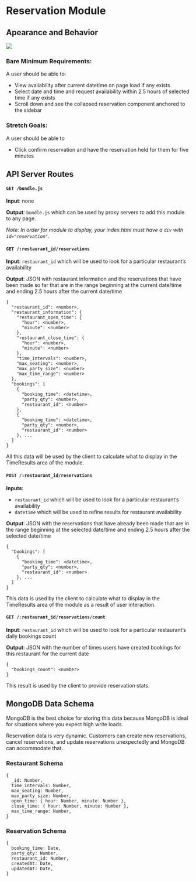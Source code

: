 # Reservation Module

## Apearance and Behavior

![](https://docs.google.com/drawings/d/e/2PACX-1vSFMSOOaAvGfGsSGaLSTxMsAdASqoAdO8HagoE0dy5U4DvjTJ988csG0tx2zvE08WnO4WERxO9D2bRd/pub?w=2240&h=1845)

### Bare Minimum Requirements: 

A user should be able to:
- View availability after current datetime on page load if any exists
- Select date and time and request availability within 2.5 hours of selected time if any exists
- Scroll down and see the collapsed reservation component anchored to the sidebar

### Stretch Goals:

A user should be able to
- Click confirm reservation and have the reservation held for them for five minutes

## API Server Routes

#### `GET /bundle.js`

**Input**: none

**Output**: `bundle.js` which can be used by proxy servers to add this module to any page. 

_Note: In order for module to display, your index.html must have a `div` with `id="reservation"`._

#### `GET /:restaurant_id/reservations`

**Input**: `restaurant_id` which will be used to look for a particular restaurant’s availability

**Output**: JSON with restaurant information and the reservations that have been made so far that are in the range beginning at the current date/time and ending 2.5 hours after the current date/time
```
{
  "restaurant_id": <number>,
  "restaurant_information": {
    "restaurant_open_time": {
      "hour": <number>,
      "minute": <number>
    },
    "restaurant_close_time": {
      "hour": <number>,
      "minute": <number>
    },
    "time_intervals": <number>,
    "max_seating": <number>,
    "max_party_size": <number>
    "max_time_range": <number>
  },
  "bookings": [
    {
      "booking_time": <datetime>,
      "party_qty": <number>,
      "restaurant_id": <number>
    },
    {
      "booking_time": <datetime>,
      "party_qty": <number>,
      "restaurant_id": <number>
    }, ...
  ]
}
```
All this data will be used by the client to calculate what to display in the TimeResults area of the module.

#### `POST /:restaurant_id/reservations`

**Inputs**: 
- `restaurant_id` which will be used to look for a particular restaurant’s availability
- `datetime` which will be used to refine results for restaurant availability

**Output**: JSON with the reservations that have already been made that are in the range beginning at the selected date/time and ending 2.5 hours after the selected date/time
```
{
  "bookings": [
    {
      "booking_time": <datetime>,
      "party_qty": <number>,
      "restaurant_id": <number>
    }, ...
  ]
}
```
This data is used by the client to calculate what to display in the TimeResults area of the module as a result of user interaction.

#### `GET /:restaurant_id/reservations/count`

**Input**: `restaurant_id` which will be used to look for a particular restaurant’s daily bookings count

**Output**: JSON with the number of times users have created bookings for this restaurant for the current date
```
{
  "bookings_count": <number>
}
```
This result is used by the client to provide reservation stats.

## MongoDB Data Schema
MongoDB is the best choice for storing this data because  MongoDB is ideal for situations where you expect high write loads.

Reservation data is very dynamic. Customers can create new reservations, cancel reservations, and update reservations unexpectedly and MongoDB can accommodate that.


### Restaurant Schema
```
{
  _id: Number,
  time_intervals: Number,
  max_seating: Number,
  max_party_size: Number,
  open_time: { hour: Number, minute: Number },
  close_time: { hour: Number, minute: Number },
  max_time_range: Number,
}
```

### Reservation Schema
```
{
  booking_time: Date,
  party_qty: Number,
  restaurant_id: Number,
  createdAt: Date,
  updatedAt: Date,
}
```
